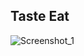 <h2>Taste Eat</h2>

![Screenshot_1](https://user-images.githubusercontent.com/87645525/230801747-09232ea2-ff8c-45c6-a44b-171a4a6fcdc6.jpg)
